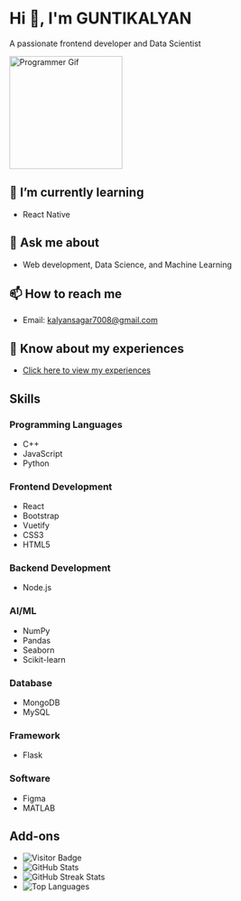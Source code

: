 # Hi 👋, I'm GUNTIKALYAN

A passionate frontend developer and Data Scientist

<p align="left">
    <img src="https://cdn.dribbble.com/users/1162077/screenshots/3848914/programmer.gif" alt="Programmer Gif" width="200">
</p>

## 🌱 I’m currently learning
- React Native

## 💬 Ask me about
- Web development, Data Science, and Machine Learning

## 📫 How to reach me
- Email: [kalyansagar7008@gmail.com](mailto:kalyansagar7008@gmail.com)

## 📄 Know about my experiences
- [Click here to view my experiences](https://drive.google.com/file/d/1ziVYVWSiRFOEscaSR6sDHh_oWSTrgldy/view?usp=sharing)

## Skills

### Programming Languages
- C++
- JavaScript
- Python

### Frontend Development
- React
- Bootstrap
- Vuetify
- CSS3
- HTML5

### Backend Development
- Node.js

### AI/ML
- NumPy
- Pandas
- Seaborn
- Scikit-learn

### Database
- MongoDB
- MySQL

### Framework
- Flask

### Software
- Figma
- MATLAB


## Add-ons
- ![Visitor Badge](https://visitor-badge.glitch.me/badge?page_id=guntikalyan.guntikalyan)
- ![GitHub Stats](https://github-readme-stats.vercel.app/api?username=guntikalyan&show_icons=true)
- ![GitHub Streak Stats](https://github-readme-streak-stats.herokuapp.com/?user=guntikalyan)
- ![Top Languages](https://github-readme-top-langs.vercel.app/api/top-langs/?username=guntikalyan&layout=compact)
